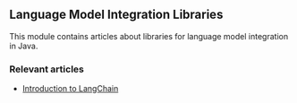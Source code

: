 ## Language Model Integration Libraries

This module contains articles about libraries for language model integration in Java.

### Relevant articles
- [Introduction to LangChain](https://www.baeldung.com/langchain)